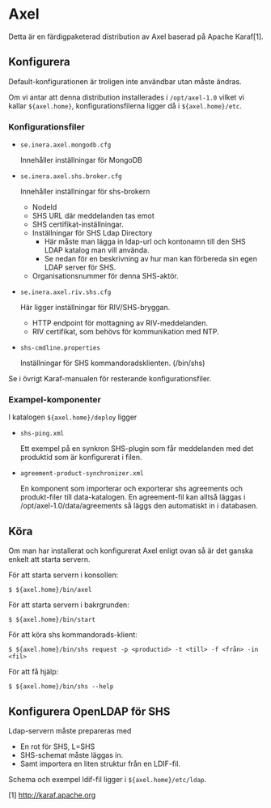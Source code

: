 
Axel
====

Detta är en färdigpaketerad distribution av Axel baserad på Apache Karaf[1].


Konfigurera
------------------
Default-konfigurationen är troligen inte användbar utan måste ändras.

Om vi antar att denna distribution installerades i `/opt/axel-1.0` vilket vi kallar `${axel.home}`,
konfigurationsfilerna ligger då i `${axel.home}/etc`.


### Konfigurationsfiler

* `se.inera.axel.mongodb.cfg`

    Innehåller inställningar för MongoDB

* `se.inera.axel.shs.broker.cfg`

    Innehåller inställningar för shs-brokern

    - NodeId
    - SHS URL där meddelanden tas emot
    - SHS certifikat-inställningar.
    - Inställningar för SHS Ldap Directory
        - Här måste man lägga in ldap-url och kontonamn till den SHS LDAP katalog man vill använda.
        - Se nedan för en beskrivning av hur man kan förbereda sin egen LDAP server för SHS.
    - Organisationsnummer för denna SHS-aktör.

* `se.inera.axel.riv.shs.cfg`

    Här ligger inställningar för RIV/SHS-bryggan.

    - HTTP endpoint för mottagning av RIV-meddelanden.
    - RIV certifikat, som behövs för kommunikation med NTP.

* `shs-cmdline.properties`

    Inställningar för SHS kommandoradsklienten. (<axel>/bin/shs)


Se i övrigt Karaf-manualen för resterande konfigurationsfiler.


### Exampel-komponenter

I katalogen `${axel.home}/deploy` ligger

* `shs-ping.xml`

    Ett exempel på en synkron SHS-plugin som får meddelanden med det produktid som är konfigurerat i filen.

* `agreement-product-synchronizer.xml`

    En komponent som importerar och exporterar shs agreements och produkt-filer till data-katalogen.
    En agreement-fil kan alltså läggas i /opt/axel-1.0/data/agreements så läggs den automatiskt in i databasen.


Köra
----------------
Om man har installerat och konfigurerat Axel enligt ovan så är det ganska enkelt att starta servern.

För att starta servern i konsollen:

    $ ${axel.home}/bin/axel

För att starta servern i bakrgrunden:

    $ ${axel.home}/bin/start


För att köra shs kommandorads-klient:

    $ ${axel.home}/bin/shs request -p <productid> -t <till> -f <från> -in <fil>

För att få hjälp:

    $ ${axel.home}/bin/shs --help



Konfigurera OpenLDAP för SHS
-------------------------------

Ldap-servern måste prepareras med

* En rot för SHS, L=SHS
* SHS-schemat måste läggas in.
* Samt importera en liten struktur från en LDIF-fil.

Schema och exempel ldif-fil ligger i `${axel.home}/etc/ldap`.





[1] http://karaf.apache.org
